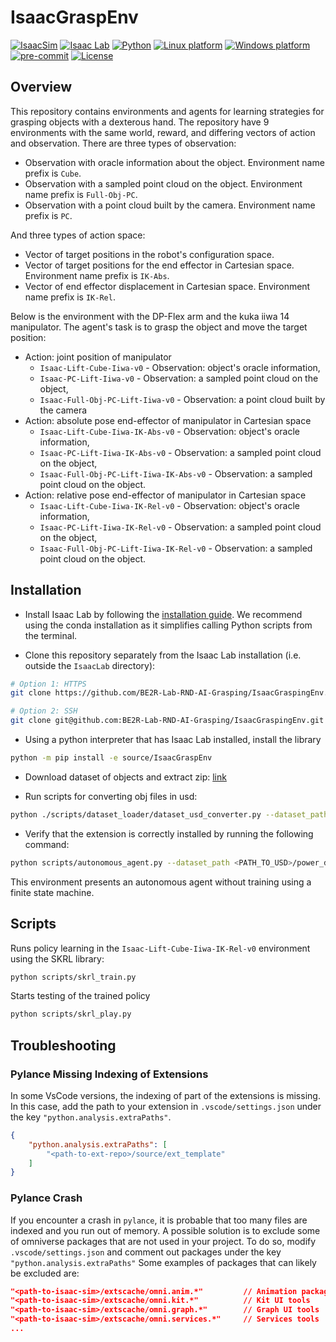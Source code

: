 # IsaacGraspEnv

[![IsaacSim](https://img.shields.io/badge/IsaacSim-4.5.0-silver.svg)](https://docs.omniverse.nvidia.com/isaacsim/latest/overview.html)
[![Isaac Lab](https://img.shields.io/badge/IsaacLab-2.0.0-silver)](https://isaac-sim.github.io/IsaacLab)
[![Python](https://img.shields.io/badge/python-3.10-blue.svg)](https://docs.python.org/3/whatsnew/3.10.html)
[![Linux platform](https://img.shields.io/badge/platform-linux--64-orange.svg)](https://releases.ubuntu.com/20.04/)
[![Windows platform](https://img.shields.io/badge/platform-windows--64-orange.svg)](https://www.microsoft.com/en-us/)
[![pre-commit](https://img.shields.io/badge/pre--commit-enabled-brightgreen?logo=pre-commit&logoColor=white)](https://pre-commit.com/)
[![License](https://img.shields.io/badge/license-MIT-yellow.svg)](https://opensource.org/license/mit)

## Overview

This repository contains environments and agents for learning strategies for grasping objects with a dexterous hand. The repository have 9 environments with the same world, reward, and differing vectors of action and observation.
There are three types of observation:
- Observation with oracle information about the object. Environment name prefix is `Cube`.
- Observation with a sampled point cloud on the object. Environment name prefix is `Full-Obj-PC`.
- Observation with a point cloud built by the camera. Environment name prefix is `PC`.

And three types of action space:
- Vector of target positions in the robot's configuration space.
- Vector of target positions for the end effector in Cartesian space. Environment name prefix is `IK-Abs`.
- Vector of end effector displacement in Cartesian space. Environment name prefix is `IK-Rel`.

Below is the environment with the DP-Flex arm and the kuka iiwa 14 manipulator. The agent's task is to grasp the object and move the target position:

- Action: joint position of manipulator
    - `Isaac-Lift-Cube-Iiwa-v0` - Observation: object's oracle information,
    - `Isaac-PC-Lift-Iiwa-v0` - Observation: a sampled point cloud on the object, 
    - `Isaac-Full-Obj-PC-Lift-Iiwa-v0` - Observation: a point cloud built by the camera
- Action: absolute pose end-effector of manipulator in Cartesian space
    - `Isaac-Lift-Cube-Iiwa-IK-Abs-v0` - Observation: object's oracle information,
    - `Isaac-PC-Lift-Iiwa-IK-Abs-v0` - Observation: a sampled point cloud on the object, 
    - `Isaac-Full-Obj-PC-Lift-Iiwa-IK-Abs-v0` - Observation: a sampled point cloud on the object.
- Action: relative pose end-effector of manipulator in Cartesian space
    - `Isaac-Lift-Cube-Iiwa-IK-Rel-v0` - Observation: object's oracle information,
    - `Isaac-PC-Lift-Iiwa-IK-Rel-v0` - Observation: a sampled point cloud on the object, 
    - `Isaac-Full-Obj-PC-Lift-Iiwa-IK-Rel-v0` - Observation: a sampled point cloud on the object.

## Installation

- Install Isaac Lab by following the [installation guide](https://isaac-sim.github.io/IsaacLab/main/source/setup/installation/index.html). We recommend using the conda installation as it simplifies calling Python scripts from the terminal.

- Clone this repository separately from the Isaac Lab installation (i.e. outside the `IsaacLab` directory):

```bash
# Option 1: HTTPS
git clone https://github.com/BE2R-Lab-RND-AI-Grasping/IsaacGraspingEnv.git

# Option 2: SSH
git clone git@github.com:BE2R-Lab-RND-AI-Grasping/IsaacGraspingEnv.git
```

- Using a python interpreter that has Isaac Lab installed, install the library

```bash
python -m pip install -e source/IsaacGraspEnv
```

- Download dataset of objects and extract zip: [link](https://disk.yandex.ru/d/NPZwTWIzPU2gvg)

- Run scripts for converting obj files in usd:

```bash
python ./scripts/dataset_loader/dataset_usd_converter.py --dataset_path <PATH_TO_DATASET> --name_point_cloud point_cloud_colorless.ply --obj_file_name object_convex_decomposition_meter_unit.obj --path_usd <PATH_TO_USD>
```

- Verify that the extension is correctly installed by running the following command:

```bash
python scripts/autonomous_agent.py --dataset_path <PATH_TO_USD>/power_drills --model_filter "1, 5"
```
This environment presents an autonomous agent without training using a finite state machine.

## Scripts

Runs policy learning in the `Isaac-Lift-Cube-Iiwa-IK-Rel-v0` environment using the SKRL library:

```bash
python scripts/skrl_train.py
```
Starts testing of the trained policy

```bash
python scripts/skrl_play.py
```



## Troubleshooting

### Pylance Missing Indexing of Extensions

In some VsCode versions, the indexing of part of the extensions is missing. In this case, add the path to your extension in `.vscode/settings.json` under the key `"python.analysis.extraPaths"`.

```json
{
    "python.analysis.extraPaths": [
        "<path-to-ext-repo>/source/ext_template"
    ]
}
```

### Pylance Crash

If you encounter a crash in `pylance`, it is probable that too many files are indexed and you run out of memory.
A possible solution is to exclude some of omniverse packages that are not used in your project.
To do so, modify `.vscode/settings.json` and comment out packages under the key `"python.analysis.extraPaths"`
Some examples of packages that can likely be excluded are:

```json
"<path-to-isaac-sim>/extscache/omni.anim.*"         // Animation packages
"<path-to-isaac-sim>/extscache/omni.kit.*"          // Kit UI tools
"<path-to-isaac-sim>/extscache/omni.graph.*"        // Graph UI tools
"<path-to-isaac-sim>/extscache/omni.services.*"     // Services tools
...
```

